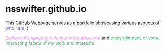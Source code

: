 # nsswifter.github.io

This [GitHub Webpage](https://nsswifter.github.io/) serves as a portfolio showcasing various aspects of <span style="color:SlateBlue;">who I am</span> :}

<span style="color:Violet;">Explore this space to discover more about me</span>
and
<span style="color:MediumSeaGreen;">enjoy glimpses of some interesting facets of my work and interests.</span>
